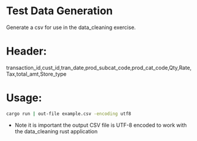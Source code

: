 
Test Data Generation
====================

Generate a csv for use in the data_cleaning exercise. 

# Header: 
transaction_id,cust_id,tran_date,prod_subcat_code,prod_cat_code,Qty,Rate,Tax,total_amt,Store_type

# Usage:
```bash
cargo run | out-file example.csv -encoding utf8
```
- Note it is important the output CSV file is UTF-8 encoded to work with the data_cleaning rust application